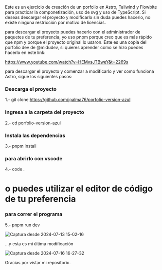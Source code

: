Este es un ejercicio de creación de un porfolio en Astro, Tailwind y Flowbite para practicar la componetización, uso de svg y uso de TypeScript.
Si deseas descargar el proyecto y modificarlo sin duda puedes hacerlo, no existe ninguna restricción por motivo de licencias.

para descargar el proyecto puedes hacerlo con el administrador de paquetes de tu preferencia, yo uso pnpm porque creo que es más rápido que npm y porque el proyecto original lo usaron. Este es una copia del porfolio dev de @midudev, si quieres aprender como se hizo puedes hacerlo en este link:

https://www.youtube.com/watch?v=HEMvsJTBweY&t=2269s

para descargar el proyecto y comenzar a modificarlo y ver como funciona Astro, sigue los siguientes pasos:
### Descarga el proyecto
1.- git clone https://github.com/jpalma76/porfolio-version-azul
### Ingresa a la carpeta del proyecto
2.- cd porfolio-version-azul
### Instala las dependencias
3.- pnpm install
### para abrirlo con vscode
4.- code . 
# o puedes utilizar el editor de código de tu preferencia
### para correr el programa
5.- pnpm run dev

![Captura desde 2024-07-13 15-02-16](https://github.com/user-attachments/assets/404f811a-629d-4037-bdc3-54c6c9e7c02c)

...y esta es mi última modificación

![Captura desde 2024-07-16 16-27-32](https://github.com/user-attachments/assets/220b14e2-2d42-4f5e-9291-75304cb839e3)

Gracias por vistar mi repositorio.
